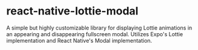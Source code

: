 # react-native-lottie-modal
A simple but highly customizable library for displaying Lottie animations in an appearing and disappearing fullscreen modal. Utilizes Expo's Lottie implementation and React Native's Modal implementation.

